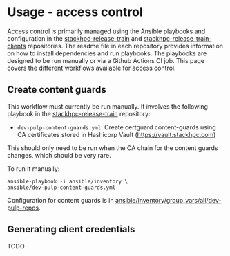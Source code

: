 # Usage - access control

Access control is primarily managed using the Ansible playbooks and configuration in the [stackhpc-release-train](https://github.com/stackhpc/stackhpc-release-train) and [stackhpc-release-train-clients](https://github.com/stackhpc/stackhpc-release-train-clients) repositories.
The readme file in each repository provides information on how to install dependencies and run playbooks.
The playbooks are designed to be run manually or via a Github Actions CI job.
This page covers the different workflows available for access control.

## Create content guards

This workflow must currently be run manually.
It involves the following playbook in the [stackhpc-release-train](https://github.com/stackhpc/stackhpc-release-train) repository:

* `dev-pulp-content-guards.yml`: Create certguard content-guards using CA certificates stored in Hashicorp Vault (https://vault.stackhpc.com)

This should only need to be run when the CA chain for the content guards changes, which should be very rare.

To run it manually:

```
ansible-playbook -i ansible/inventory \
ansible/dev-pulp-content-guards.yml
```

Configuration for content guards is in [ansible/inventory/group_vars/all/dev-pulp-repos](https://github.com/stackhpc/stackhpc-release-train/blob/main/ansible/inventory/group_vars/all/dev-pulp-repos).

## Generating client credentials

TODO
